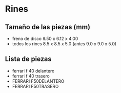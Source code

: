 # Rines

## Tamaño de las piezas (mm)
- freno de disco 6.50 x 6.12 x 4.00
- todos los rines 8.5 x 8.5 x 5.0 (antes 9.0 x 9.0 x 5.0)

## Lista de piezas
- ferrari f 40 delantero
- ferrari f 40 trasero
- FERRARI F50DELANTERO
- FERRARI F50TRASERO